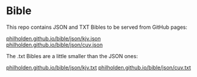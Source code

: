 # Bible

This repo contains JSON and TXT Bibles to be served from GitHub pages:

[philholden.github.io/bible/json/kjv.json](philholden.github.io/bible/json/kjv.json) 
[philholden.github.io/bible/json/cuv.json](philholden.github.io/bible/json/cuv.json) 

The .txt Bibles are a little smaller than the JSON ones:

[philholden.github.io/bible/json/kjv.txt](philholden.github.io/bible/json/kjv.txt) 
[philholden.github.io/bible/json/cuv.txt](philholden.github.io/bible/json/cuv.txt) 


